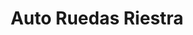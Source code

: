 ---
title: "Auto Ruedas Riestra"
url: /mieres/auto-ruedas-riestra/
shop: reparación de automóviles
---